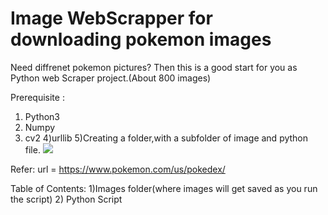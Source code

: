 # Image WebScrapper for downloading pokemon images 

Need diffrenet  pokemon pictures? Then this is a good start for you as Python web Scraper project.(About 800 images)

Prerequisite :
1) Python3 
2) Numpy
3) cv2
4)urllib
5)Creating a folder,with a subfolder of image and python file.
![](webimage1)

Refer:
url = https://www.pokemon.com/us/pokedex/

Table of Contents:
1)Images folder(where images will get saved as you run the script)
2) Python Script




